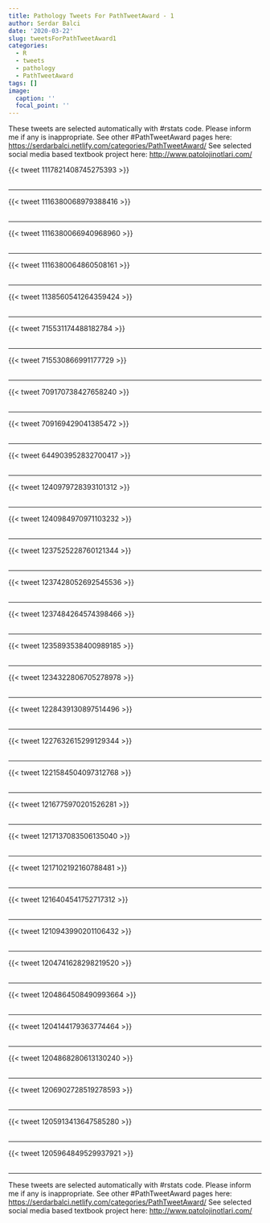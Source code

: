 ```yaml
---
title: Pathology Tweets For PathTweetAward - 1
author: Serdar Balci
date: '2020-03-22'
slug: tweetsForPathTweetAward1
categories:
  - R
  - tweets
  - pathology
  - PathTweetAward
tags: []
image:
  caption: ''
  focal_point: ''
---
```



These tweets are selected automatically with #rstats code. Please inform me if any is inappropriate.
See other #PathTweetAward pages here: https://serdarbalci.netlify.com/categories/PathTweetAward/ 
See selected social media based textbook project here: http://www.patolojinotlari.com/

{{< tweet 1117821408745275393 >}}
<br>
<br>
<hr>
{{< tweet 1116380068979388416 >}}
<br>
<br>
<hr>
{{< tweet 1116380066940968960 >}}
<br>
<br>
<hr>
{{< tweet 1116380064860508161 >}}
<br>
<br>
<hr>
{{< tweet 1138560541264359424 >}}
<br>
<br>
<hr>
{{< tweet 715531174488182784 >}}
<br>
<br>
<hr>
{{< tweet 715530866991177729 >}}
<br>
<br>
<hr>
{{< tweet 709170738427658240 >}}
<br>
<br>
<hr>
{{< tweet 709169429041385472 >}}
<br>
<br>
<hr>
{{< tweet 644903952832700417 >}}
<br>
<br>
<hr>
{{< tweet 1240979728393101312 >}}
<br>
<br>
<hr>
{{< tweet 1240984970971103232 >}}
<br>
<br>
<hr>
{{< tweet 1237525228760121344 >}}
<br>
<br>
<hr>
{{< tweet 1237428052692545536 >}}
<br>
<br>
<hr>
{{< tweet 1237484264574398466 >}}
<br>
<br>
<hr>
{{< tweet 1235893538400989185 >}}
<br>
<br>
<hr>
{{< tweet 1234322806705278978 >}}
<br>
<br>
<hr>
{{< tweet 1228439130897514496 >}}
<br>
<br>
<hr>
{{< tweet 1227632615299129344 >}}
<br>
<br>
<hr>
{{< tweet 1221584504097312768 >}}
<br>
<br>
<hr>
{{< tweet 1216775970201526281 >}}
<br>
<br>
<hr>
{{< tweet 1217137083506135040 >}}
<br>
<br>
<hr>
{{< tweet 1217102192160788481 >}}
<br>
<br>
<hr>
{{< tweet 1216404541752717312 >}}
<br>
<br>
<hr>
{{< tweet 1210943990201106432 >}}
<br>
<br>
<hr>
{{< tweet 1204741628298219520 >}}
<br>
<br>
<hr>
{{< tweet 1204864508490993664 >}}
<br>
<br>
<hr>
{{< tweet 1204144179363774464 >}}
<br>
<br>
<hr>
{{< tweet 1204868280613130240 >}}
<br>
<br>
<hr>
{{< tweet 1206902728519278593 >}}
<br>
<br>
<hr>
{{< tweet 1205913413647585280 >}}
<br>
<br>
<hr>
{{< tweet 1205964849529937921 >}}
<br>
<br>
<hr>


These tweets are selected automatically with #rstats code. Please inform me if any is inappropriate.
See other #PathTweetAward pages here: https://serdarbalci.netlify.com/categories/PathTweetAward/ 
See selected social media based textbook project here: http://www.patolojinotlari.com/
